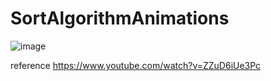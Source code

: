 ﻿# SortAlgorithmAnimations

![image](https://github.com/Kevin-MoonNight/SortAlgorithmAnimations/blob/main/SortAlgorithm.gif)

reference 
https://www.youtube.com/watch?v=ZZuD6iUe3Pc
